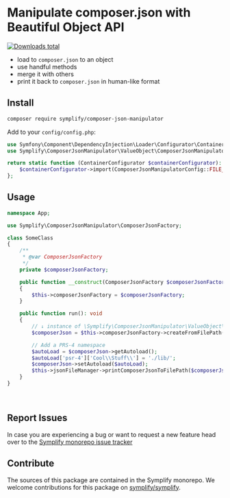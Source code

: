# Manipulate composer.json with Beautiful Object API

[![Downloads total](https://img.shields.io/packagist/dt/symplify/composer-json-manipulator.svg?style=flat-square)](https://packagist.org/packages/symplify/composer-json-manipulator/stats)

- load to `composer.json` to an object
- use handful methods
- merge it with others
- print it back to `composer.json` in human-like format

## Install

```bash
composer require symplify/composer-json-manipulator
```

Add to your `config/config.php`:

```php
use Symfony\Component\DependencyInjection\Loader\Configurator\ContainerConfigurator;
use Symplify\ComposerJsonManipulator\ValueObject\ComposerJsonManipulatorConfig;

return static function (ContainerConfigurator $containerConfigurator): void {
    $containerConfigurator->import(ComposerJsonManipulatorConfig::FILE_PATH);
};
```

## Usage

```php
namespace App;

use Symplify\ComposerJsonManipulator\ComposerJsonFactory;

class SomeClass
{
    /**
     * @var ComposerJsonFactory
     */
    private $composerJsonFactory;

    public function __construct(ComposerJsonFactory $composerJsonFactory)
    {
        $this->composerJsonFactory = $composerJsonFactory;
    }

    public function run(): void
    {
        // ↓ instance of \Symplify\ComposerJsonManipulator\ValueObject\ComposerJson
        $composerJson = $this->composerJsonFactory->createFromFilePath(getcwd() . '/composer.json');

        // Add a PRS-4 namespace
        $autoLoad = $composerJson->getAutoload();
        $autoLoad['psr-4']['Cool\\Stuff\\'] = './lib/';
        $composerJson->setAutoload($autoLoad);
        $this->jsonFileManager->printComposerJsonToFilePath($composerJson, $composerJson->getFileInfo()->getRealPath());
    }
}
```

<br>

## Report Issues

In case you are experiencing a bug or want to request a new feature head over to the [Symplify monorepo issue tracker](https://github.com/symplify/symplify/issues)

## Contribute

The sources of this package are contained in the Symplify monorepo. We welcome contributions for this package on [symplify/symplify](https://github.com/symplify/symplify).
